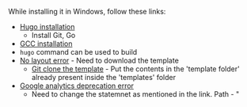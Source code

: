 While installing it in Windows, follow these links:
- [Hugo installation](https://gohugo.io/installation/windows/)
  - Install Git, Go
- [GCC installation](https://discourse.gohugo.io/t/gcc-compiler-required-to-build-hugo-from-source-on-windows/41370)
- `hugo` command can be used to build
- [No layout error](https://discourse.gohugo.io/t/found-no-layout-file-for-html/18983/3) - Need to download the template
  - [Git clone the template](https://github.com/rhazdon/hugo-theme-hello-friend-ng/tree/51e697bea7eb265c5b6bc532636bb4c707a84173) - Put the contents in the 'template folder' already present inside the 'templates' folder
- [Google analytics deprecation error](https://discourse.gohugo.io/t/deprecation-of-site-googleanalytics-in-v0-120-0/46879)
  - Need to change the statemnet as mentioned in the link. Path - "<template folder>/layouts/partial/<file>"
- `hugo server` command should work
